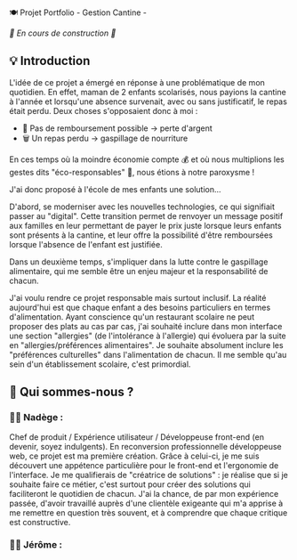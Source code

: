 🍽️ Projet Portfolio - Gestion Cantine - 

*🚧 En cours de construction 🚧*

## 💡 Introduction

L'idée de ce projet a émergé en réponse à une problématique de mon quotidien.
En effet, maman de 2 enfants scolarisés, nous payions la cantine à l'année et lorsqu'une absence survenait, avec ou sans justificatif, le repas était perdu.
Deux choses s'opposaient donc à moi :

- 💸 Pas de remboursement possible → perte d'argent
- 🗑️ Un repas perdu → gaspillage de nourriture

En ces temps où la moindre économie compte 💰 et où nous multiplions les gestes dits "éco-responsables" 🌱, nous étions à notre paroxysme !

J'ai donc proposé à l'école de mes enfants une solution...

D'abord, se moderniser avec les nouvelles technologies, ce qui signifiait passer au "digital". Cette transition permet de renvoyer un message positif aux familles en leur permettant de payer le prix juste lorsque leurs enfants sont présents à la cantine, et leur offre la possibilité d'être remboursées lorsque l'absence de l'enfant est justifiée.

Dans un deuxième temps, s'impliquer dans la lutte contre le gaspillage alimentaire, qui me semble être un enjeu majeur et la responsabilité de chacun.

J'ai voulu rendre ce projet responsable mais surtout inclusif. 
La réalité aujourd'hui est que chaque enfant a des besoins particuliers en termes d'alimentation. Ayant conscience qu'un restaurant scolaire ne peut proposer des plats au cas par cas, j'ai souhaité inclure dans mon interface une section "allergies" (de l'intolérance à l'allergie) qui évoluera par la suite en "allergies/préférences alimentaires". 
Je souhaite absolument inclure les "préférences culturelles" dans l'alimentation de chacun. Il me semble qu'au sein d'un établissement scolaire, c'est primordial.

## 👥 Qui sommes-nous ?

### 👩‍💻 Nadège : 
Chef de produit / Expérience utilisateur / Développeuse front-end (en devenir, soyez indulgents). 
En reconversion professionnelle développeuse web, ce projet est ma première création. 
Grâce à celui-ci, je me suis découvert une appétence particulière pour le front-end et l'ergonomie de l'interface. 
Je me qualifierais de "créatrice de solutions" : je réalise que si je souhaite faire ce métier, c'est surtout pour créer des solutions qui faciliteront le quotidien de chacun. 
J'ai la chance, de par mon expérience passée, d'avoir travaillé auprès d'une clientèle exigeante qui m'a apprise à me remettre en question très souvent, et à comprendre que chaque critique est constructive.

### 👨‍💻 Jérôme :
